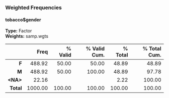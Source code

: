 ### Weighted Frequencies  
#### tobacco$gender  
**Type:** Factor  
**Weights:** samp.wgts  

|     &nbsp; |    Freq | % Valid | % Valid Cum. | % Total | % Total Cum. |
|-----------:|--------:|--------:|-------------:|--------:|-------------:|
|      **F** |  488.92 |   50.00 |        50.00 |   48.89 |        48.89 |
|      **M** |  488.92 |   50.00 |       100.00 |   48.89 |        97.78 |
| **\<NA\>** |   22.16 |         |              |    2.22 |       100.00 |
|  **Total** | 1000.00 |  100.00 |       100.00 |  100.00 |       100.00 |
